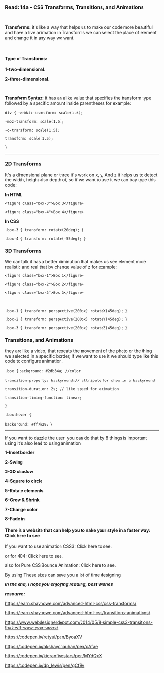 ### Read: 14a - CSS Transforms, Transitions, and Animations

<br>

**Transforms:** it's like a way that helps us to make our code more beautiful and have a live animation in Transforms we can select the place of element and change it in any way we want.

<br>

#### **Type of Transforms:**

**1-two-dimensional.**

**2-three-dimensional.**

<br>

**Transform Syntax:** it has an alike value that specifies the transform type followed by a specific amount inside parentheses for example:

`div {`
`-webkit-transform: scale(1.5);`

`-moz-transform: scale(1.5);`

`-o-transform: scale(1.5);`

`transform: scale(1.5);`


`}`

---

### 2D Transforms

It's a dimensional plane or three it's work on x, y, And z it helps us to detect the width, height also depth of, so if we want to use it we can bay type this code:

**In HTML**

`<figure class="box-3">Box 3</figure>`

`<figure class="box-4">Box 4</figure>`

**In CSS**

`.box-3 { transform: rotate(20deg); }`

`.box-4 { transform: rotate(-55deg); }`

### 3D Transforms

We can talk it has a better diminution that makes us see element more realistic and real that by change value of z for example:

`<figure class="box-1">Box 1</figure>`

`<figure class="box-2">Box 2</figure>`

`<figure class="box-3">Box 3</figure>`

<br>

`.box-1 { transform: perspective(200px) rotateX(45deg); }`

`.box-2 { transform: perspective(200px) rotateY(45deg); }`

`.box-3 { transform: perspective(200px) rotateZ(45deg); }`

### Transitions, and Animations

they are like a video, that repeats the movement of the photo or the thing we selected in a specific border, if we want to use it we should type like this code to configure animation.

`.box {`
`background: #2db34a; //color`

`transition-property: background;// attripute` `for show in a background`

`transition-duration: 2s; // like speed for animation`

`transition-timing-function: linear;`

`}`

`.box:hover {`

`background: #ff7b29;`
`}`

---

If you want to dazzle the user  you can do that by 8 things is important using it's also lead to using animation

**1-Inset border**

**2-Swing**

**3-3D shadow**

**4-Square to circle**

**5-Rotate elements**

**6-Grow & Shrink**

**7-Change color**

**8-Fade in**

#### There is a website that can help you to nake your style in a faster way: Click here to see

If you want to use animation CSS3: Click here to see.

or for 404: Click here to see.

also for Pure CSS Bounce Animation: Click here to see.

By using These sites can save you a lot of time designing

**_In the end, I hope you enjoying reading, best wishes_**

**_resource:_**

<https://learn.shayhowe.com/advanced-html-css/css-transforms/>

<https://learn.shayhowe.com/advanced-html-css/transitions-animations/>

<https://www.webdesignerdepot.com/2014/05/8-simple-css3-transitions-that-will-wow-your-users/>

<https://codepen.io/retyui/pen/ByoaXV>

<https://codepen.io/akshaychauhan/pen/oAfae>

<https://codepen.io/kieranfivestars/pen/MYdQxX>

<https://codepen.io/dp_lewis/pen/gCfBv>
